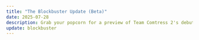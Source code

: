 ```yaml
---
title: "The Blockbuster Update (Beta)"
date: 2025-07-28
description: Grab your popcorn for a preview of Team Comtress 2's debut blockbuster hit!
update: blockbuster
---
```

